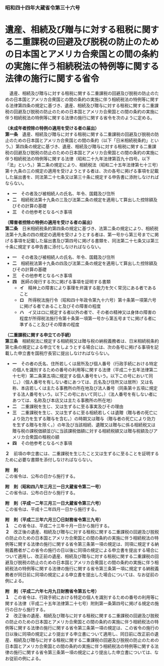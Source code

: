 ### 昭和四十四年大蔵省令第三十六号  
# 遺産、相続及び贈与に対する租税に関する二重課税の回避及び脱税の防止のための日本国とアメリカ合衆国との間の条約の実施に伴う相続税法の特例等に関する法律の施行に関する省令  
　遺産、相続及び贈与に対する租税に関する二重課税の回避及び脱税の防止のための日本国とアメリカ合衆国との間の条約の実施に伴う相続税法の特例等に関する法律第四条の規定に基づき、遺産、相続及び贈与に対する租税に関する二重課税の回避及び脱税の防止のための日本国とアメリカ合衆国との間の条約の実施に伴う相続税法の特例等に関する法律の施行に関する省令を次のように定める。  
  
**（未成年者控除の特例の適用を受ける者の届出）**  
**第一条**　遺産、相続及び贈与に対する租税に関する二重課税の回避及び脱税の防止のための日本国とアメリカ合衆国との間の条約（以下「日米相続税条約」という。）第四条の規定に基づき、遺産、相続及び贈与に対する租税に関する二重課税の回避及び脱税の防止のための日本国とアメリカ合衆国との間の条約の実施に伴う相続税法の特例等に関する法律（昭和二十九年法律第百九十四号。以下「法」という。）第二条の規定により、相続税法（昭和二十五年法律第七十三号）第十九条の三の規定の適用を受けようとする者は、次の各号に掲げる事項を記載した届出書を、同法第二十七条又は第三十条に規定する申告書に添附しなければならない。  
* **一**　その者及び被相続人の氏名、年令、国籍及び住所  
* **二**　相続税法第十九条の三及び法第二条の規定を適用して算出した控除額及びその計算の基礎  
* **三**　その他参考となるべき事項  
  
**（障害者控除の特例の適用を受ける者の届出）**  
**第二条**　日米相続税条約第四条の規定に基づき、法第二条の規定により、相続税法第十九条の四の規定の適用を受けようとする者は、第一号から第三号までに掲げる事項を記載した届出書及び第四号に掲げる書類を、同法第二十七条又は第三十条に規定する申告書に添付しなければならない。  
* **一**　その者及び被相続人の氏名、年令、国籍及び住所  
* **二**　相続税法第十九条の四及び法第二条の規定を適用して算出した控除額及びその計算の基礎  
* **三**　その他参考となるべき事項  
* **四**　医師の発行する次に掲げる事項を証明する書類  
	* **イ**　精神上の障害により事理を弁識する能力を欠く常況にある者であること  
	* **ロ**　所得税法施行令（昭和四十年政令第九十六号）第十条第一項第六号に掲げる者であること及びその障害の程度  
	* **ハ**　イ又はロに規定する者以外の者で、その者の精神又は身体の障害の程度が所得税法施行令第十条第一項第一号から第五号までに掲げる者に準ずること及びその障害の程度  
  
**（二重課税に関する申立ての手続）**  
**第三条**　相続税法に規定する相続税又は贈与税の納税義務者は、日米相続税条約第七条の規定による申立てをしようとする場合には、次の各号に掲げる事項を記載した申立書を国税庁長官に提出しなければならない。  
* **一**　その者の氏名、住所若しくは居所及び個人番号（行政手続における特定の個人を識別するための番号の利用等に関する法律（平成二十五年法律第二十七号）第二条第五項に規定する個人番号をいう。以下この号において同じ。）（個人番号を有しない者にあつては、氏名及び住所又は居所）又は名称、本店若しくは主たる事務所の所在地及び法人番号（同条第十五項に規定する法人番号をいう。以下この号において同じ。）（法人番号を有しない者にあつては、名称及び本店又は主たる事務所の所在地）  
* **二**　二重課税を生じ、又は生ずるに至る事実及びその理由  
* **三**　二重課税を生じ、又は生ずるに至る相続若しくは遺贈（贈与者の死亡により効力を生ずる贈与を含む。）の時期又は贈与（贈与者の死亡により効力を生ずる贈与を除く。）の年及び当該相続、遺贈又は贈与に係る相続税又は贈与税の課税価額並びに当該課税価額に対する相続税額又は贈与税額及びアメリカ合衆国の租税の額  
* **四**　その他参考となるべき事項  
  
**２**　前項の申立書には、二重課税を生じたこと又は生ずるに至ることを証明するために必要な書類を添付しなければならない。  
  
**附　則**  
この省令は、公布の日から施行する。  
  
**附　則（昭和四八年三月三一日大蔵省令第二一号）**  
この省令は、公布の日から施行する。  
  
**附　則（平成一二年三月三一日大蔵省令第三六号）**  
この省令は、平成十二年四月一日から施行する。  
  
**附　則（平成二三年六月三〇日財務省令第三九号）**  
**１**　この省令は、平成二十三年十月一日から施行する。  
**２**　改正後の遺産、相続及び贈与に対する租税に関する二重課税の回避及び脱税の防止のための日本国とアメリカ合衆国との間の条約の実施に伴う相続税法の特例等に関する法律の施行に関する省令第三条第一項の規定は、同項に規定する納税義務者がこの省令の施行の日以後に同項の規定による申立書を提出する場合について適用し、改正前の遺産、相続及び贈与に対する租税に関する二重課税の回避及び脱税の防止のための日本国とアメリカ合衆国との間の条約の実施に伴う相続税法の特例等に関する法律の施行に関する省令第三条第一項に規定する納税義務者が同日前に同項の規定による申立書を提出した場合については、なお従前の例による。  
  
**附　則（平成二六年七月九日財務省令第五七号）**  
**１**　この省令は、行政手続における特定の個人を識別するための番号の利用等に関する法律（平成二十五年法律第二十七号）附則第一条第四号に掲げる規定の施行の日から施行する。  
**２**　改正後の遺産、相続及び贈与に対する租税に関する二重課税の回避及び脱税の防止のための日本国とアメリカ合衆国との間の条約の実施に伴う相続税法の特例等に関する法律の施行に関する省令第三条第一項の規定は、この省令の施行の日以後に同項の規定により提出する申立書について適用し、同日前に改正前の遺産、相続及び贈与に対する租税に関する二重課税の回避及び脱税の防止のための日本国とアメリカ合衆国との間の条約の実施に伴う相続税法の特例等に関する法律の施行に関する省令第三条第一項の規定により提出した申立書については、なお従前の例による。  
  
